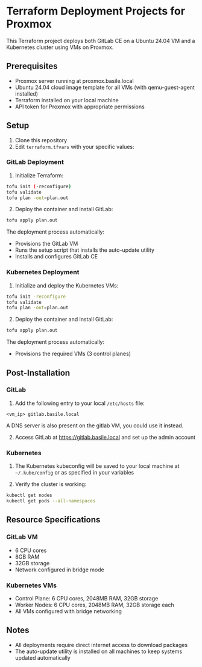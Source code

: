 # Terraform Deployment Projects for Proxmox

This Terraform project deploys both GitLab CE on a Ubuntu 24.04 VM and a Kubernetes cluster using VMs on Proxmox.

## Prerequisites

- Proxmox server running at proxmox.basile.local
- Ubuntu 24.04 cloud image template for all VMs (with qemu-guest-agent installed)
- Terraform installed on your local machine
- API token for Proxmox with appropriate permissions

## Setup

1. Clone this repository
2. Edit `terraform.tfvars` with your specific values:

### GitLab Deployment

1. Initialize Terraform:

```bash
tofu init (-reconfigure)
tofu validate
tofu plan -out=plan.out
```

2. Deploy the container and install GitLab:

```bash
tofu apply plan.out
```

The deployment process automatically:
- Provisions the GitLab VM
- Runs the setup script that installs the auto-update utility
- Installs and configures GitLab CE

### Kubernetes Deployment

1. Initialize and deploy the Kubernetes VMs:

```bash
tofu init -reconfigure
tofu validate
tofu plan -out=plan.out
```

2. Deploy the container and install GitLab:

```bash
tofu apply plan.out
```

The deployment process automatically:
- Provisions the required VMs (3 control planes)

## Post-Installation

### GitLab

1. Add the following entry to your local `/etc/hosts` file:

```
<vm_ip> gitlab.basile.local
```
A DNS server is also present on the gitlab VM, you could use it instead.

2. Access GitLab at https://gitlab.basile.local and set up the admin account

### Kubernetes

1. The Kubernetes kubeconfig will be saved to your local machine at `~/.kube/config` or as specified in your variables

2. Verify the cluster is working:

```bash
kubectl get nodes
kubectl get pods --all-namespaces
```

## Resource Specifications

### GitLab VM
- 6 CPU cores
- 8GB RAM 
- 32GB storage
- Network configured in bridge mode

### Kubernetes VMs
- Control Plane: 6 CPU cores, 2048MB RAM, 32GB storage
- Worker Nodes: 6 CPU cores, 2048MB RAM, 32GB storage each
- All VMs configured with bridge networking

## Notes

- All deployments require direct internet access to download packages
- The auto-update utility is installed on all machines to keep systems updated automatically
